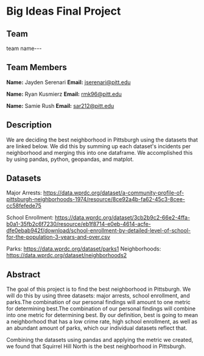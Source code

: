 # Big Ideas Final Project

## Team

team name---

## Team Members

**Name:** Jayden Serenari **Email:** jserenari@pitt.edu

**Name:** Ryan Kusmierz **Email:** rmk96@pitt.edu

**Name:** Samie Rush **Email:** sar212@pitt.edu

## Description

We are deciding the best neighborhood in Pittsburgh using the datasets that are linked below. We did this by summing up each dataset's incidents per neighborhood and merging this into one dataframe. We accomplished this by using pandas, python, geopandas, and matplot.

## Datasets

Major Arrests: https://data.wprdc.org/dataset/a-community-profile-of-pittsburgh-neighborhoods-1974/resource/8ce92a4b-fa62-45c3-8cee-cc58fefede75

School Enrollment: https://data.wprdc.org/dataset/3cb2b9c2-66e2-4ffa-b0a1-35fb2c6f7230/resource/eb1f8714-e0eb-4614-acfe-dfe0ebab942f/download/school-enrollment-by-detailed-level-of-school-for-the-population-3-years-and-over.csv

Parks: https://data.wprdc.org/dataset/parks1 
Neighborhoods: https://data.wprdc.org/dataset/neighborhoods2

## Abstract

The goal of this project is to find the best neighborhood in Pittsburgh. We will do this by using three datasets: major arrests, school enrollment, and parks.The combination of our personal findings will amount to one metric for determining best.The combination of our personal findings will combine into one metric for determining best. By our definition, best is going to mean a neighborhood that has a low crime rate,  high school enrollment, as well as an abundant amount of parks, which our individual datasets reflect that. 

Combining the datasets using pandas and applying the metric we created, we found that Squirrel Hill North is the best neighborhood in Pittsburgh. 

